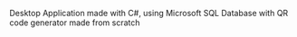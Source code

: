 Desktop Application made with C#, using Microsoft SQL Database with QR code generator made from scratch
